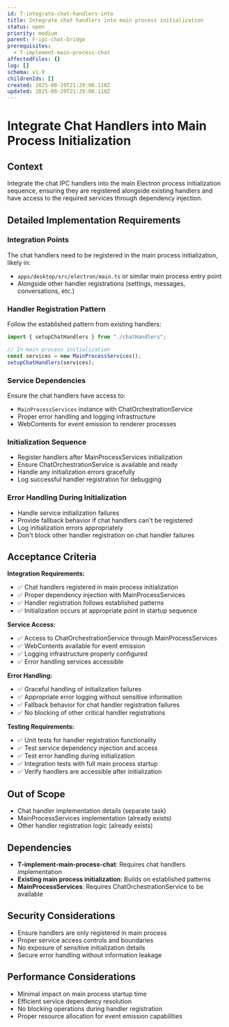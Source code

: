 ```yaml
---
id: T-integrate-chat-handlers-into
title: Integrate chat handlers into main process initialization
status: open
priority: medium
parent: F-ipc-chat-bridge
prerequisites:
  - T-implement-main-process-chat
affectedFiles: {}
log: []
schema: v1.0
childrenIds: []
created: 2025-08-29T21:29:08.118Z
updated: 2025-08-29T21:29:08.118Z
---
```


# Integrate Chat Handlers into Main Process Initialization

## Context

Integrate the chat IPC handlers into the main Electron process initialization sequence, ensuring they are registered alongside existing handlers and have access to the required services through dependency injection.

## Detailed Implementation Requirements

### Integration Points

The chat handlers need to be registered in the main process initialization, likely in:

- `apps/desktop/src/electron/main.ts` or similar main process entry point
- Alongside other handler registrations (settings, messages, conversations, etc.)

### Handler Registration Pattern

Follow the established pattern from existing handlers:

```typescript
import { setupChatHandlers } from "./chatHandlers";

// In main process initialization
const services = new MainProcessServices();
setupChatHandlers(services);
```

### Service Dependencies

Ensure the chat handlers have access to:

- `MainProcessServices` instance with ChatOrchestrationService
- Proper error handling and logging infrastructure
- WebContents for event emission to renderer processes

### Initialization Sequence

- Register handlers after MainProcessServices initialization
- Ensure ChatOrchestrationService is available and ready
- Handle any initialization errors gracefully
- Log successful handler registration for debugging

### Error Handling During Initialization

- Handle service initialization failures
- Provide fallback behavior if chat handlers can't be registered
- Log initialization errors appropriately
- Don't block other handler registration on chat handler failures

## Acceptance Criteria

**Integration Requirements:**

- ✅ Chat handlers registered in main process initialization
- ✅ Proper dependency injection with MainProcessServices
- ✅ Handler registration follows established patterns
- ✅ Initialization occurs at appropriate point in startup sequence

**Service Access:**

- ✅ Access to ChatOrchestrationService through MainProcessServices
- ✅ WebContents available for event emission
- ✅ Logging infrastructure properly configured
- ✅ Error handling services accessible

**Error Handling:**

- ✅ Graceful handling of initialization failures
- ✅ Appropriate error logging without sensitive information
- ✅ Fallback behavior for chat handler registration failures
- ✅ No blocking of other critical handler registrations

**Testing Requirements:**

- ✅ Unit tests for handler registration functionality
- ✅ Test service dependency injection and access
- ✅ Test error handling during initialization
- ✅ Integration tests with full main process startup
- ✅ Verify handlers are accessible after initialization

## Out of Scope

- Chat handler implementation details (separate task)
- MainProcessServices implementation (already exists)
- Other handler registration logic (already exists)

## Dependencies

- **T-implement-main-process-chat**: Requires chat handlers implementation
- **Existing main process initialization**: Builds on established patterns
- **MainProcessServices**: Requires ChatOrchestrationService to be available

## Security Considerations

- Ensure handlers are only registered in main process
- Proper service access controls and boundaries
- No exposure of sensitive initialization details
- Secure error handling without information leakage

## Performance Considerations

- Minimal impact on main process startup time
- Efficient service dependency resolution
- No blocking operations during handler registration
- Proper resource allocation for event emission capabilities
